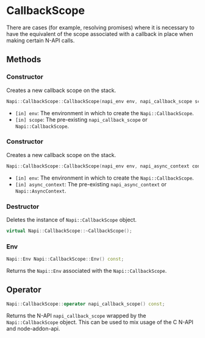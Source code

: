 # CallbackScope

There are cases (for example, resolving promises) where it is necessary to have
the equivalent of the scope associated with a callback in place when making
certain N-API calls.

## Methods

### Constructor

Creates a new callback scope on the stack.

```cpp
Napi::CallbackScope::CallbackScope(napi_env env, napi_callback_scope scope);
```

- `[in] env`: The environment in which to create the `Napi::CallbackScope`.
- `[in] scope`: The pre-existing `napi_callback_scope` or `Napi::CallbackScope`.
 
### Constructor

Creates a new callback scope on the stack.

```cpp
Napi::CallbackScope::CallbackScope(napi_env env, napi_async_context context);
```

- `[in] env`: The environment in which to create the `Napi::CallbackScope`.
- `[in] async_context`: The pre-existing `napi_async_context` or `Napi::AsyncContext`.

### Destructor

Deletes the instance of `Napi::CallbackScope` object.

```cpp
virtual Napi::CallbackScope::~CallbackScope();
```

### Env

```cpp
Napi::Env Napi::CallbackScope::Env() const;
```

Returns the `Napi::Env` associated with the `Napi::CallbackScope`.

## Operator

```cpp
Napi::CallbackScope::operator napi_callback_scope() const;
```

Returns the N-API `napi_callback_scope` wrapped by the `Napi::CallbackScope`
object. This can be used to mix usage of the C N-API and node-addon-api.
